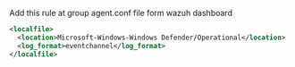 Add this rule at group agent.conf file form wazuh dashboard

```xml
<localfile>
  <location>Microsoft-Windows-Windows Defender/Operational</location>
  <log_format>eventchannel</log_format>
</localfile>
```
